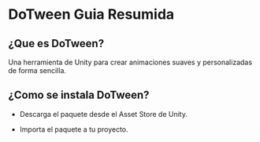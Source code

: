 # DoTween Guia Resumida

## ¿Que es DoTween?

Una herramienta de Unity para crear animaciones suaves y personalizadas de forma sencilla.

## ¿Como se instala DoTween?

 -   Descarga el paquete desde el Asset Store de Unity.

 -   Importa el paquete a tu proyecto.